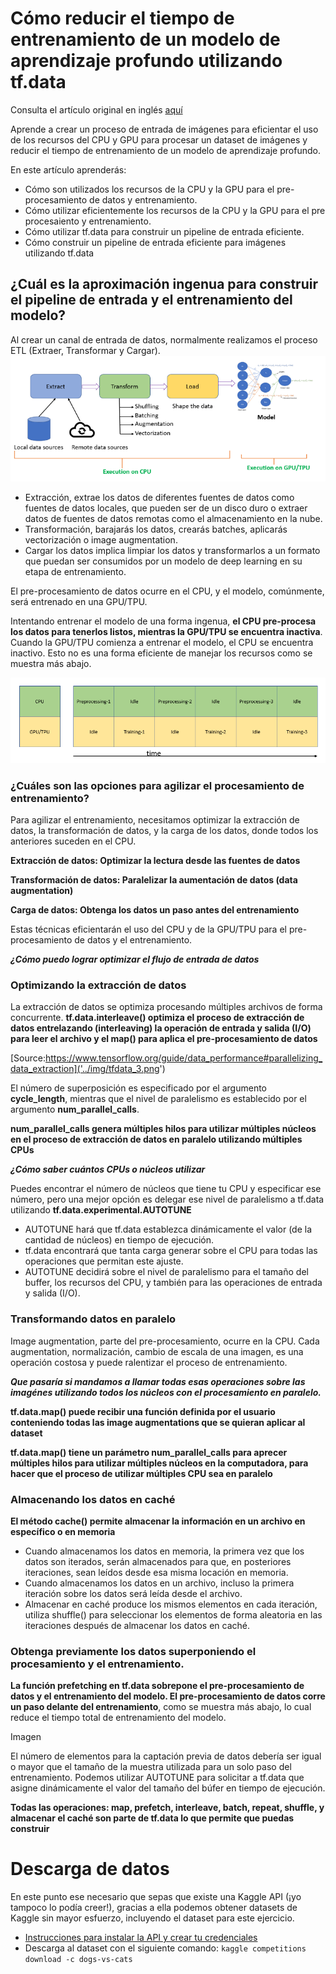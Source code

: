# Cómo reducir el tiempo de entrenamiento de un modelo de aprendizaje profundo utilizando tf.data

Consulta el artículo original en inglés [aquí](https://towardsdatascience.com/how-to-reduce-training-time-for-a-deep-learning-model-using-tf-data-43e1989d2961)

Aprende a crear un proceso de entrada de imágenes para eficientar el uso de los recursos del CPU y GPU para procesar
un dataset de imágenes y reducir el tiempo de entrenamiento de un modelo de aprendizaje profundo.

En este artículo aprenderás:

- Cómo son utilizados los recursos de la CPU y la GPU para el pre-procesamiento de datos y entrenamiento.
- Cómo utilizar eficientemente los recursos de la CPU y la GPU para el pre procesaiento y entrenamiento.
- Cómo utilizar tf.data para construir un pipeline de entrada eficiente.
- Cómo construir un pipeline de entrada eficiente para imágenes utilizando tf.data

## ¿Cuál es la aproximación ingenua para construir el pipeline de entrada y el entrenamiento del modelo?
Al crear un canal de entrada de datos, normalmente realizamos el proceso ETL (Extraer, Transformar y Cargar).
![img.png](img.png)

- Extracción, extrae los datos de diferentes fuentes de datos como fuentes de datos locales, que pueden ser de un disco duro o extraer datos de fuentes de datos remotas como el almacenamiento en la nube.
- Transformación, barajarás los datos, crearás batches, aplicarás vectorización o image augmentation.
- Cargar los datos implica limpiar los datos y transformarlos a un formato que puedan ser consumidos por un modelo de deep learning en su etapa de entrenamiento.

El pre-procesamiento de datos ocurre en el CPU, y el modelo, comúnmente, será entrenado en una GPU/TPU.

Intentando entrenar el modelo de una forma ingenua, **el CPU pre-procesa los datos para tenerlos listos, mientras la GPU/TPU se encuentra inactiva**. Cuando la GPU/TPU comienza a entrenar el modelo, el CPU se encuentra inactivo. Esto no es una forma eficiente de manejar los recursos como se muestra más abajo.

![Aproximación ingenua para el pre-procesamiento de datos y el entrenamiento](tfdata_2.png)

### ¿Cuáles son las opciones para agilizar el procesamiento de entrenamiento?
Para agilizar el entrenamiento, necesitamos optimizar la extracción de datos, la transformación de datos, y la carga de los datos, donde todos los anteriores suceden en el CPU.

**Extracción de datos: Optimizar la lectura desde las fuentes de datos**

**Transformación de datos: Paralelizar la aumentación de datos (data augmentation)**

**Carga de datos: Obtenga los datos un paso antes del entrenamiento**

Estas técnicas eficientarán el uso del CPU y de la GPU/TPU para el pre-procesamiento de datos y el entrenamiento.

***¿Cómo puedo lograr optimizar el flujo de entrada de datos***

### Optimizando la extracción de datos

La extracción de datos se optimiza procesando múltiples archivos de forma concurrente.
**tf.data.interleave() optimiza el proceso de extracción de datos entrelazando (interleaving) la operación de entrada y salida (I/O) para leer el archivo y el map() para aplica el pre-procesamiento de datos**

[Source:https://www.tensorflow.org/guide/data_performance#parallelizing_data_extraction]('../img/tfdata_3.png')

El número de superposición es especificado por el argumento **cycle_length**, mientras que el nivel de paralelismo es establecido por el argumento **num_parallel_calls**.

**num_parallel_calls genera múltiples hilos para utilizar múltiples núcleos en el proceso de extracción de datos en paralelo utilizando múltiples CPUs**

***¿Cómo saber cuántos CPUs o núcleos utilizar***

Puedes encontrar el número de núcleos que tiene tu CPU y especificar ese número, pero una mejor opción es delegar ese nivel de paralelismo a tf.data utilizando **tf.data.experimental.AUTOTUNE**

- AUTOTUNE hará que tf.data establezca dinámicamente el valor (de la cantidad de núcleos) en tiempo de ejecución.
- tf.data encontrará que tanta carga generar sobre el CPU para todas las operaciones que permitan este ajuste.
- AUTOTUNE decidirá sobre el nivel de paralelismo para el tamaño del buffer, los recursos del CPU, y también para las operaciones de entrada y salida (I/O).

### Transformando datos en paralelo

Image augmentation, parte del pre-procesamiento, ocurre en la CPU. Cada augmentation, normalización, cambio de escala de una imagen, es una operación costosa y puede ralentizar el proceso de entrenamiento.

***Que pasaría si mandamos a llamar todas esas operaciones sobre las imagénes utilizando todos los núcleos con el procesamiento en paralelo.***

**tf.data.map() puede recibir una función definida por el usuario conteniendo todas las image augmentations que se quieran aplicar al dataset**

**tf.data.map() tiene un parámetro num_parallel_calls para aprecer múltiples hilos para utilizar múltiples núcleos en la computadora, para hacer que el proceso de utilizar múltiples CPU sea en paralelo**

### Almacenando los datos en caché

**El método cache() permite almacenar la información en un archivo en específico o en memoria**

- Cuando almacenamos los datos en memoria, la primera vez que los datos son iterados, serán almacenados para que, en posteriores iteraciones, sean leídos desde esa misma locación en memoria.
- Cuando almacenamos los datos en un archivo, incluso la primera iteración sobre los datos será leída desde el archivo.
- Almacenar en caché produce los mismos elementos en cada iteración, utiliza shuffle() para seleccionar los elementos de forma aleatoria en las iteraciones después de almacenar los datos en caché.

### Obtenga previamente los datos superponiendo el procesamiento y el entrenamiento.

**La función prefetching en tf.data sobrepone el pre-procesamiento de datos y el entrenamiento del modelo. El pre-procesamiento de datos corre un paso delante del entrenamiento**, como se muestra más abajo, lo cual reduce el tiempo total de entrenamiento del modelo.

Imagen

El número de elementos para la captación previa de datos debería ser igual o mayor que el tamaño de la muestra utilizada para un solo paso del entrenamiento. Podemos utilizar AUTOTUNE para solicitar a tf.data que asigne dinámicamente el valor del tamaño del búfer en tiempo de ejecución.

**Todas las operaciones: map, prefetch, interleave, batch, repeat, shuffle, y almacenar el caché son parte de tf.data lo que permite que puedas construir**

# Descarga de datos
En este punto ese necesario que sepas que existe una Kaggle API (¡yo tampoco lo podía creer!), gracias a ella podemos
obtener datasets de Kaggle sin mayor esfuerzo, incluyendo el dataset para este ejercicio.
- [Instrucciones para instalar la API y crear tu credenciales](https://github.com/Kaggle/kaggle-api)
- Descarga al dataset con el siguiente comando: `kaggle competitions download -c dogs-vs-cats`
